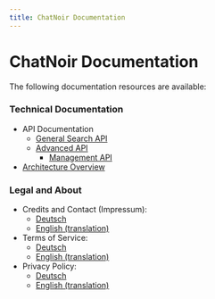 ```yaml
---
title: ChatNoir Documentation
---
```


# ChatNoir Documentation

The following documentation resources are available:

### Technical Documentation

- API Documentation
    - [General Search API](/doc/api)
    - [Advanced API](/doc/api-advanced)
        - [Management API](/doc/api-advanced/management)
- [Architecture Overview](/doc/architecture)


### Legal and About

- Credits and Contact (Impressum):
    - [Deutsch](/doc/about-de)
    - [English (translation)](/doc/about)
- Terms of Service:
    - [Deutsch](/doc/terms-de)
    - [English (translation)](/doc/terms)
- Privacy Policy:
    - [Deutsch](/doc/privacy-de)
    - [English (translation)](/doc/privacy)
